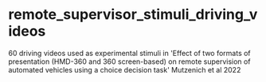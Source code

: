 # remote_supervisor_stimuli_driving_videos
60 driving videos used as experimental stimuli in 'Effect of two formats of presentation (HMD-360 and 360 screen-based) on remote supervision of automated vehicles using a choice decision task' Mutzenich et al 2022
